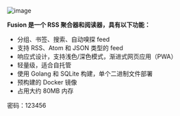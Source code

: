 ![image](https://github.com/knoop7/hassio-addons/assets/25675558/f8b79701-be00-4b54-b978-c2e6b3d6e1e3)

**Fusion 是一个 RSS 聚合器和阅读器，具有以下功能：**

- 分组、书签、搜索、自动嗅探 feed
- 支持 RSS、Atom 和 JSON 类型的 feed
- 响应式设计，支持浅色/深色模式，渐进式网页应用（PWA）
- 轻量级，适合自托管
- 使用 Golang 和 SQLite 构建，单个二进制文件部署
- 预构建的 Docker 镜像
- 占用大约 80MB 内存

密码：123456

